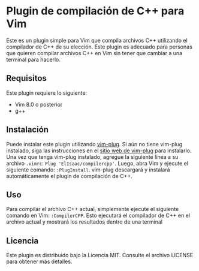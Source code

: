 # Plugin de compilación de C++ para Vim

Este es un plugin simple para Vim que compila archivos C++ utilizando el compilador de C++ de su elección. Este plugin es adecuado para personas que quieren compilar archivos C++ en Vim sin tener que cambiar a una terminal para hacerlo.

## Requisitos

Este plugin requiere lo siguiente:

* Vim 8.0 o posterior
* g++

## Instalación

Puede instalar este plugin utilizando [vim-plug](https://github.com/junegunn/vim-plug). Si aún no tiene vim-plug instalado, siga las instrucciones en el [sitio web de vim-plug](https://github.com/junegunn/vim-plug#installation) para instalarlo. Una vez que tenga vim-plug instalado, agregue la siguiente línea a su archivo `.vimrc`: `Plug 'ElIsaac/compilercpp'`. Luego, abra Vim y ejecute el siguiente comando: `:PlugInstall`. vim-plug descargará y instalará automáticamente el plugin de compilación de C++.

## Uso

Para compilar el archivo C++ actual, simplemente ejecute el siguiente comando en Vim: `:CompilerCPP`. Esto ejecutará el compilador de C++ en el archivo actual y mostrará los resultados dentro de una terminal



## Licencia

Este plugin es distribuido bajo la Licencia MIT. Consulte el archivo LICENSE para obtener más detalles.
